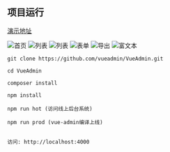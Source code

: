 ## 项目运行

[演示地址](http://vueadmin.com/#/echarts)

![首页](https://github.com/vueadmin/VueAdmin/blob/master/public/img/home.png)
![列表](https://github.com/vueadmin/VueAdmin/blob/master/public/img/home.png)
![列表](https://github.com/vueadmin/VueAdmin/blob/master/public/img/home.png)
![表单](https://github.com/vueadmin/VueAdmin/blob/master/public/img/home.png)
![导出](https://github.com/vueadmin/VueAdmin/blob/master/public/img/home.png)
![富文本](https://github.com/vueadmin/VueAdmin/blob/master/public/img/home.png)
```
git clone https://github.com/vueadmin/VueAdmin.git

cd VueAdmin

composer install

npm install

npm run hot (访问线上后台系统)

npm run prod (vue-admin编译上线)


访问: http://localhost:4000

```
